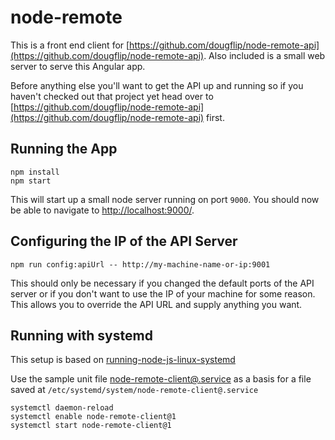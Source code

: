 node-remote
===========

This is a front end client for [https://github.com/dougflip/node-remote-api](https://github.com/dougflip/node-remote-api).
Also included is a small web server to serve this Angular app.

Before anything else you'll want to get the API up and running so if you haven't checked out that project yet head over to [https://github.com/dougflip/node-remote-api](https://github.com/dougflip/node-remote-api) first.

## Running the App

```
npm install
npm start
```

This will start up a small node server running on port `9000`. You should now be able to navigate to [http://localhost:9000/](http://localhost:9000/).

## Configuring the IP of the API Server

```
npm run config:apiUrl -- http://my-machine-name-or-ip:9001
```

This should only be necessary if you changed the default ports of the API server or if you don't want to use the IP of your machine for some reason. This allows you to override the API URL and supply anything you want.

## Running with systemd

This setup is based on [running-node-js-linux-systemd](https://blog.codeship.com/running-node-js-linux-systemd/)

Use the sample unit file [node-remote-client@.service](node-remote-client@.service) as a basis for a
file saved at `/etc/systemd/system/node-remote-client@.service`

```
systemctl daemon-reload
systemctl enable node-remote-client@1
systemctl start node-remote-client@1
```
